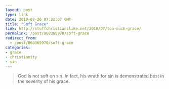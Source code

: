 ```yaml
---
layout: post
type: link
date: 2010-07-26 07:22:07 GMT
title: "Soft Grace"
link: http://stuffchristianslike.net/2010/07/too-much-grace/
permalink: /post/860365970/soft-grace
redirect_from: 
  - /post/860365970/soft-grace
categories:
- grace
- christianity
- sin
---
```

<blockquote>God is not soft on sin. In fact, his wrath for sin is demonstrated best in the severity of his grace.</blockquote>